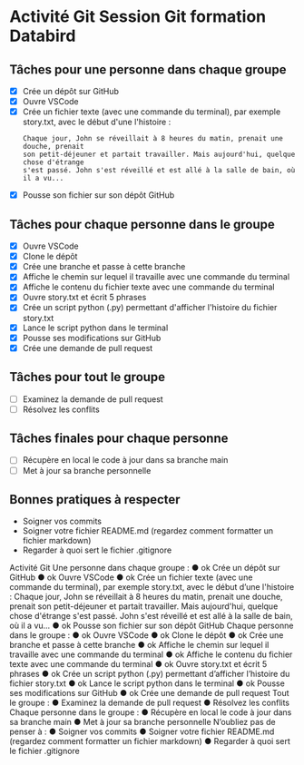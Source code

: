 
# Activité Git Session Git formation Databird

## Tâches pour une personne dans chaque groupe

- [x] Crée un dépôt sur GitHub
- [x] Ouvre VSCode
- [x] Crée un fichier texte (avec une commande du terminal), par exemple story.txt, avec le début d'une l'histoire :
  ```
  Chaque jour, John se réveillait à 8 heures du matin, prenait une douche, prenait
  son petit-déjeuner et partait travailler. Mais aujourd'hui, quelque chose d'étrange
  s'est passé. John s'est réveillé et est allé à la salle de bain, où il a vu...
  ```
- [x] Pousse son fichier sur son dépôt GitHub

## Tâches pour chaque personne dans le groupe

- [x] Ouvre VSCode
- [x] Clone le dépôt
- [x] Crée une branche et passe à cette branche
- [x] Affiche le chemin sur lequel il travaille avec une commande du terminal
- [x] Affiche le contenu du fichier texte avec une commande du terminal
- [x] Ouvre story.txt et écrit 5 phrases
- [x] Crée un script python (.py) permettant d'afficher l'histoire du fichier story.txt
- [x] Lance le script python dans le terminal
- [x] Pousse ses modifications sur GitHub
- [x] Crée une demande de pull request

## Tâches pour tout le groupe

- [ ] Examinez la demande de pull request
- [ ] Résolvez les conflits

## Tâches finales pour chaque personne

- [ ] Récupère en local le code à jour dans sa branche main
- [ ] Met à jour sa branche personnelle

## Bonnes pratiques à respecter

- Soigner vos commits
- Soigner votre fichier README.md (regardez comment formatter un fichier markdown)
- Regarder à quoi sert le fichier .gitignore

Activité Git
Une personne dans chaque groupe :
● ok Crée un dépôt sur GitHub
● ok Ouvre VSCode
● ok Crée un fichier texte (avec une commande du terminal), par exemple story.txt, avec le
début d’une l'histoire :
Chaque jour, John se réveillait à 8 heures du matin, prenait une douche, prenait
son petit-déjeuner et partait travailler. Mais aujourd'hui, quelque chose d'étrange
s'est passé. John s'est réveillé et est allé à la salle de bain, où il a vu...
● ok Pousse son fichier sur son dépôt GitHub
Chaque personne dans le groupe :
● ok Ouvre VSCode
● ok Clone le dépôt
● ok Crée une branche et passe à cette branche
● ok Affiche le chemin sur lequel il travaille avec une commande du terminal
● ok Affiche le contenu du fichier texte avec une commande du terminal
● ok Ouvre story.txt et écrit 5 phrases
● ok Crée un script python (.py) permettant d’afficher l’histoire du fichier story.txt
● ok Lance le script python dans le terminal
● ok Pousse ses modifications sur GitHub
● ok Crée une demande de pull request
Tout le groupe :
● Examinez la demande de pull request
● Résolvez les conflits
Chaque personne dans le groupe :
● Récupère en local le code à jour dans sa branche main
● Met à jour sa branche personnelle
N’oubliez pas de penser à :
● Soigner vos commits
● Soigner votre fichier README.md (regardez comment formatter un fichier markdown)
● Regarder à quoi sert le fichier .gitignore